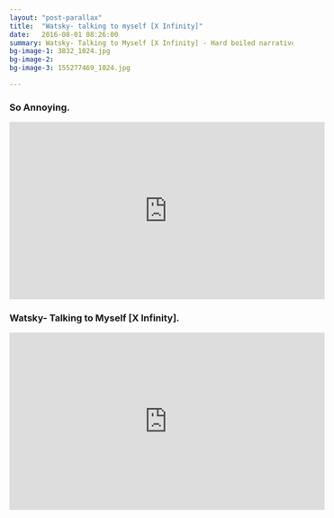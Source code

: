 ```yaml
---
layout: "post-parallax"
title:  "Watsky- talking to myself [X Infinity]"
date:   2016-08-01 08:26:00
summary: Watsky- Talking to Myself [X Infinity] - Hard boiled narrative text extended part 2.
bg-image-1: 3832_1024.jpg
bg-image-2: 
bg-image-3: 155277469_1024.jpg

---
```


### So Annoying.

<iframe width="560" height="315" src="https://www.youtube.com/embed/h5h2WpSd_o8" frameborder="0" allowfullscreen></iframe>

### Watsky- Talking to Myself [X Infinity].

<iframe width="560" height="315" src="https://www.youtube.com/embed/fsW1z9QThsA" frameborder="0" allowfullscreen></iframe>
